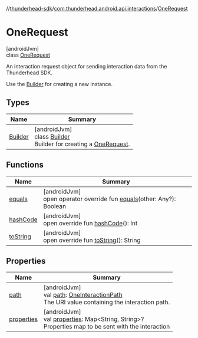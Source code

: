 //[thunderhead-sdk](../../../index.md)/[com.thunderhead.android.api.interactions](../index.md)/[OneRequest](index.md)

# OneRequest

[androidJvm]\
class [OneRequest](index.md)

An interaction request object for sending interaction data from the Thunderhead SDK.

Use the [Builder](-builder/index.md) for creating a new instance.

## Types

| Name | Summary |
|---|---|
| [Builder](-builder/index.md) | [androidJvm]<br>class [Builder](-builder/index.md)<br>Builder for creating a [OneRequest](index.md). |

## Functions

| Name | Summary |
|---|---|
| [equals](equals.md) | [androidJvm]<br>open operator override fun [equals](equals.md)(other: Any?): Boolean |
| [hashCode](hash-code.md) | [androidJvm]<br>open override fun [hashCode](hash-code.md)(): Int |
| [toString](to-string.md) | [androidJvm]<br>open override fun [toString](to-string.md)(): String |

## Properties

| Name | Summary |
|---|---|
| [path](path.md) | [androidJvm]<br>val [path](path.md): [OneInteractionPath](../-one-interaction-path/index.md)<br>The URI value containing the interaction path. |
| [properties](properties.md) | [androidJvm]<br>val [properties](properties.md): Map<String, String>?<br>Properties map to be sent with the interaction |

